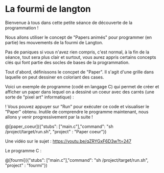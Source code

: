 # La fourmi de langton

Bienvenue à tous dans cette petite séance de découverte de la programmation !

Nous allons utiliser le concept de "Papers animés" pour programmer (en partie) les mouvements de la fourmi de Langton.

Pas de paniques si vous n'avez rien compris, c'est normal, à la fin de la séance, tout sera plus clair et surtout, vous aurez appris certains concepts clés qui font partie des socles de bases de la programmation.

Tout d'abord, définissons le concpet de "Paper". Il s'agit d'une grille dans laquelle on peut dessiner en coloriant des cases.

Voici un exemple de programme (codé en langage C) qui permet de créer et afficher un paper dans lequel on a dessiné un coeur avec des carrés (une sorte de "pixel art" informatique) :

! Vous pouvez appuyer sur "Run" pour exécuter ce code et visualiser le "Paper" obtenu. Inutile de comprendre le programme maintenant, nous allons y venir progressivement par la suite !

@[paper_coeur]({"stubs": ["main.c"],"command": "sh /project/target/run.sh", "project" : "Paper coeur"})

Une vidéo sur le sujet : https://youtu.be/qZRYGxF6D3w?t=247 

Le programme C :

@[fourmi]({"stubs": ["main.c"],"command": "sh /project/target/run.sh", "project" : "fourmi"})
